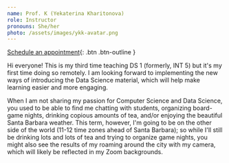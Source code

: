 ```yaml
---
name: Prof. K (Yekaterina Kharitonova)
role: Instructor
pronouns: She/her
photo: /assets/images/ykk-avatar.png
---
```


[Schedule an appointment](https://calendar.google.com/calendar/u/0/selfsched?sstoken=UUFjZExlYWxLMkdRfGRlZmF1bHR8NTZmMGZmY2IyYjFmZTVmMmNmNWQ0YmUxZjQ2MWUwOGY){: .btn .btn-outline }

Hi everyone! This is my third time teaching DS 1 (formerly, INT 5) but it's my first time doing so remotely. 
I am looking forward to implementing the new ways of introducing the Data Science material, which will help make learning easier and more engaging. 

When I am not sharing my passion for Computer Science and Data Science, you used to be able to find me chatting with students, organizing board-game nights, drinking copious amounts of tea, and/or enjoying the beautiful Santa Barbara weather.
This term, however, I'm going to be on the other side of the world (11-12 time zones ahead of Santa Barbara); so while I'll still be drinking lots and lots of tea and trying to organize game nights, you might also see the results of my roaming around the city with my camera, which will likely be reflected in my Zoom backgrounds.

